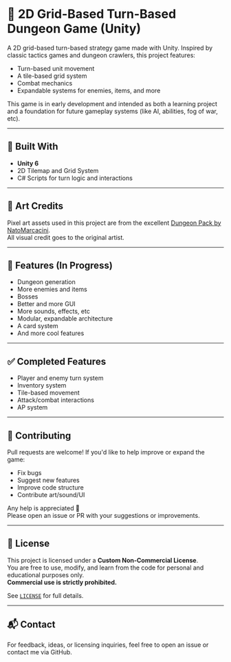 # 🧱 2D Grid-Based Turn-Based Dungeon Game (Unity)

A 2D grid-based turn-based strategy game made with Unity. Inspired by classic tactics games and dungeon crawlers, this project features:

- Turn-based unit movement
- A tile-based grid system
- Combat mechanics
- Expandable systems for enemies, items, and more

This game is in early development and intended as both a learning project and a foundation for future gameplay systems (like AI, abilities, fog of war, etc).

---

## 🔧 Built With

- **Unity 6**
- 2D Tilemap and Grid System
- C# Scripts for turn logic and interactions

---

## 🎨 Art Credits

Pixel art assets used in this project are from the excellent [Dungeon Pack by NatoMarcacini](https://natomarcacini.itch.io/dungeon-pack).  
All visual credit goes to the original artist.

---

## 🚧 Features (In Progress)

- Dungeon generation
- More enemies and items
- Bosses
- Better and more GUI
- More sounds, effects, etc
- Modular, expandable architecture
- A card system
- And more cool features

---

## ✅ Completed Features

- Player and enemy turn system
- Inventory system
- Tile-based movement
- Attack/combat interactions
- AP system

---

## 🤝 Contributing

Pull requests are welcome! If you'd like to help improve or expand the game:
- Fix bugs
- Suggest new features
- Improve code structure
- Contribute art/sound/UI

Any help is appreciated 🙏  
Please open an issue or PR with your suggestions or improvements.

---

## 📄 License

This project is licensed under a **Custom Non-Commercial License**.  
You are free to use, modify, and learn from the code for personal and educational purposes only.  
**Commercial use is strictly prohibited.**

See [`LICENSE`](./LICENSE) for full details.

---

## 📬 Contact

For feedback, ideas, or licensing inquiries, feel free to open an issue or contact me via GitHub.
